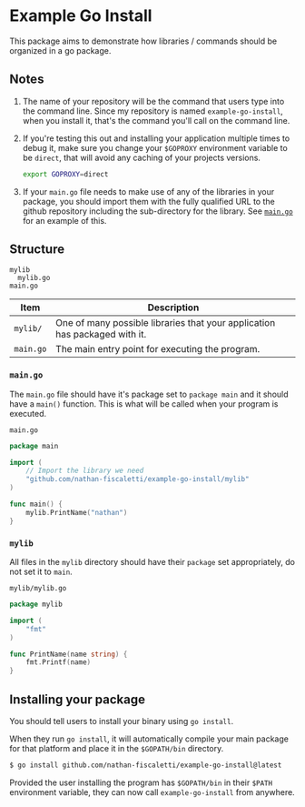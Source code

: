 # Example Go Install

This package aims to demonstrate how libraries / commands should be organized in a go package.

## Notes

1. The name of your repository will be the command that users type into the command line. Since my repository is named `example-go-install`, when you install it, that's the command you'll call on the command line.
2. If you're testing this out and installing your application multiple times to debug it, make sure you change your `$GOPROXY` environment variable to be `direct`, that will avoid any caching of your projects versions.

   ```sh
   export GOPROXY=direct
   ```
3. If your `main.go` file needs to make use of any of the libraries in your package, you should import them with the fully qualified URL to the github repository including the sub-directory for the library. See [`main.go`](./main.go) for an example of this.

## Structure

```
mylib
  mylib.go
main.go
```

|Item|Description|
|---|---|
|`mylib/`|One of many possible libraries that your application has packaged with it.|
|`main.go`|The main entry point for executing the program.|

### `main.go`

The `main.go` file should have it's package set to `package main` and it should have a `main()` function. This is what will be called when your program is executed.

`main.go`
```go
package main

import (
    // Import the library we need
    "github.com/nathan-fiscaletti/example-go-install/mylib"
)

func main() {
    mylib.PrintName("nathan")
}
```

### `mylib`

All files in the `mylib` directory should have their `package` set appropriately, do not set it to `main`.

`mylib/mylib.go`
```go
package mylib

import (
    "fmt"
)

func PrintName(name string) {
    fmt.Printf(name)
}
```

## Installing your package

You should tell users to install your binary using `go install`.

When they run `go install`, it will automatically compile your main package for that platform and place it in the `$GOPATH/bin` directory.

```sh
$ go install github.com/nathan-fiscaletti/example-go-install@latest
```

Provided the user installing the program has `$GOPATH/bin` in their `$PATH` environment variable, they can now call `example-go-install` from anywhere.